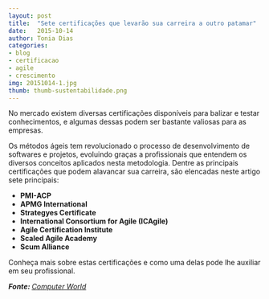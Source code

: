 ```yaml
---
layout: post
title:  "Sete certificações que levarão sua carreira a outro patamar"
date:   2015-10-14
author: Tonia Dias
categories: 
- blog
- certificacao
- agile
- crescimento
img: 20151014-1.jpg
thumb: thumb-sustentabilidade.png
---
```


No mercado existem diversas certificações disponíveis para balizar e testar conhecimentos, e algumas dessas podem ser bastante valiosas para as empresas. <!--more-->

Os métodos ágeis tem revolucionado o processo de desenvolvimento de softwares e projetos, evoluindo graças a profissionais que entendem os diversos conceitos aplicados nesta metodologia. Dentre as principais certificações que podem alavancar sua carreira, são elencadas neste artigo sete principais:

* <b>PMI-ACP</b>
* <b>APMG International</b>
* <b>Strategyes Certificate</b>
* <b>International Consortium for Agile (ICAgile)</b>
* <b>Agile Certification Institute</b>
* <b>Scaled Agile Academy</b>
* <b>Scum Alliance</b>

Conheça mais sobre estas certificações e como uma delas pode lhe auxiliar em seu profissional.

<i><b>Fonte: </b><a href="http://computerworld.com.br/agil-sete-certificacoes-que-levarao-sua-carreira-para-outro-patamar">Computer World</a></i>